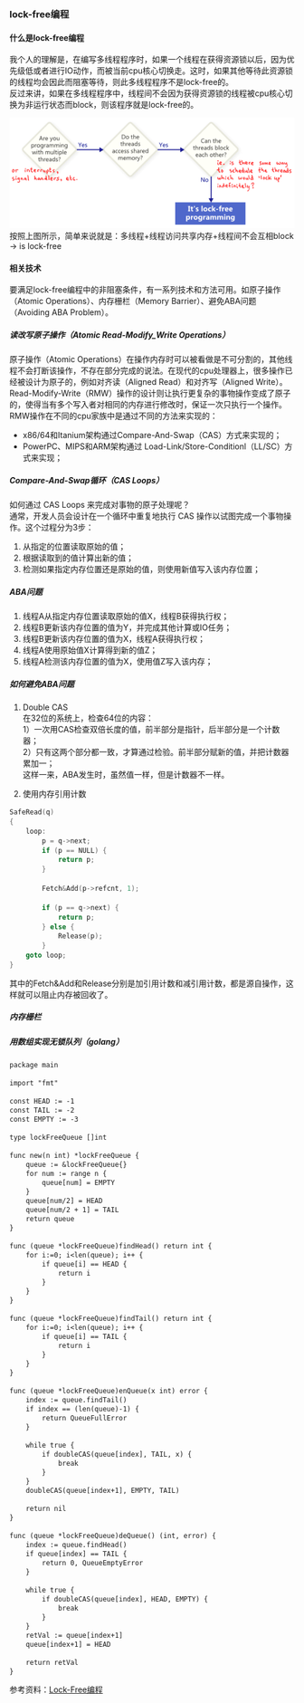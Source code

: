 ### lock-free编程

#### 什么是lock-free编程
我个人的理解是，在编写多线程程序时，如果一个线程在获得资源锁以后，因为优先级低或者进行IO动作，而被当前cpu核心切换走。这时，如果其他等待此资源锁的线程均会因此而阻塞等待，则此多线程程序不是lock-free的。   
反过来讲，如果在多线程程序中，线程间不会因为获得资源锁的线程被cpu核心切换为非运行状态而block，则该程序就是lock-free的。   

![Alt text](is-lock-free.png "is lock-free")
<i class="lock-free"></i>   
按照上图所示，简单来说就是：多线程+线程访问共享内存+线程间不会互相block -> is lock-free   

#### 相关技术
要满足lock-free编程中的非阻塞条件，有一系列技术和方法可用。如原子操作（Atomic Operations）、内存栅栏（Memory Barrier）、避免ABA问题（Avoiding ABA Problem）。   

##### 读改写原子操作（Atomic Read-Modify_Write Operations）
原子操作（Atomic Operations）在操作内存时可以被看做是不可分割的，其他线程不会打断该操作，不存在部分完成的说法。在现代的cpu处理器上，很多操作已经被设计为原子的，例如对齐读（Aligned Read）和对齐写（Aligned Write）。   
Read-Modify-Write（RMW）操作的设计则让执行更复杂的事物操作变成了原子的，使得当有多个写入者对相同的内存进行修改时，保证一次只执行一个操作。   
RMW操作在不同的cpu家族中是通过不同的方法来实现的：   
- x86/64和Itanium架构通过Compare-And-Swap（CAS）方式来实现的；
- PowerPC、MIPS和ARM架构通过 Load-Link/Store-Conditionl（LL/SC）方式来实现；   

##### Compare-And-Swap循环（CAS Loops）
如何通过 CAS Loops 来完成对事物的原子处理呢？   
通常，开发人员会设计在一个循环中重复地执行 CAS 操作以试图完成一个事物操作。这个过程分为3步：   
1. 从指定的位置读取原始的值；
2. 根据读取到的值计算出新的值；
3. 检测如果指定内存位置还是原始的值，则使用新值写入该内存位置；   

##### ABA问题
1. 线程A从指定内存位置读取原始的值X，线程B获得执行权；
2. 线程B更新该内存位置的值为Y，并完成其他计算或IO任务；
3. 线程B更新该内存位置的值为X，线程A获得执行权；
4. 线程A使用原始值X计算得到新的值Z；
5. 线程A检测该内存位置的值为X，使用值Z写入该内存；    

##### 如何避免ABA问题   

1. Double CAS   
在32位的系统上，检查64位的内容：   
1）一次用CAS检查双倍长度的值，前半部分是指针，后半部分是一个计数器；   
2）只有这两个部分都一致，才算通过检验。前半部分赋新的值，并把计数器累加一；   
这样一来，ABA发生时，虽然值一样，但是计数器不一样。   

2. 使用内存引用计数   
```c
SafeRead(q)
{
    loop:
        p = q->next;
        if (p == NULL) {
            return p;
        }

        Fetch&Add(p->refcnt, 1);

        if (p == q->next) {
            return p;
        } else {
            Release(p);
        }
    goto loop;
}
```
其中的Fetch&Add和Release分别是加引用计数和减引用计数，都是源自操作，这样就可以阻止内存被回收了。   


##### 内存栅栏

##### 用数组实现无锁队列（golang）
```golang
package main

import "fmt"

const HEAD := -1
const TAIL := -2
const EMPTY := -3

type lockFreeQueue []int

func new(n int) *lockFreeQueue {
    queue := &lockFreeQueue{}
    for num := range n {
        queue[num] = EMPTY
    }
    queue[num/2] = HEAD
    queue[num/2 + 1] = TAIL
    return queue
}

func (queue *lockFreeQueue)findHead() return int {
    for i:=0; i<len(queue); i++ {
        if queue[i] == HEAD {
            return i
        }
    }
}

func (queue *lockFreeQueue)findTail() return int {
    for i:=0; i<len(queue); i++ {
        if queue[i] == TAIL {
            return i
        }
    }
}

func (queue *lockFreeQueue)enQueue(x int) error {
    index := queue.findTail()
    if index == (len(queue)-1) {
        return QueueFullError
    }

    while true {
        if doubleCAS(queue[index], TAIL, x) {
            break
        }
    }
    doubleCAS(queue[index+1], EMPTY, TAIL)

    return nil
}

func (queue *lockFreeQueue)deQueue() (int, error) {
    index := queue.findHead()
    if queue[index] == TAIL {
        return 0, QueueEmptyError
    }

    while true {
        if doubleCAS(queue[index], HEAD, EMPTY) {
            break
        }
    }
    retVal := queue[index+1]
    queue[index+1] = HEAD

    return retVal
}

```


参考资料：[Lock-Free编程](https://www.cnblogs.com/gaochundong/p/lock_free_programming.html#atomic_read_modify_write_operations, "Lock-Free编程")